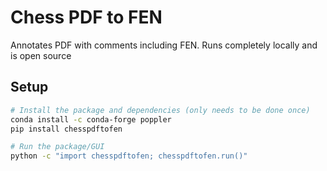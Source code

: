 # Chess PDF to FEN
Annotates PDF with comments including FEN. Runs completely locally and is open source

## Setup
```bash
# Install the package and dependencies (only needs to be done once)
conda install -c conda-forge poppler
pip install chesspdftofen

# Run the package/GUI
python -c "import chesspdftofen; chesspdftofen.run()"

```
